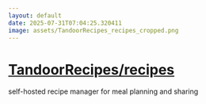 ```yaml
---
layout: default
date: 2025-07-31T07:04:25.320411
image: assets/TandoorRecipes_recipes_cropped.png
---
```


# [TandoorRecipes/recipes](https://github.com/TandoorRecipes/recipes)

self-hosted recipe manager for meal planning and sharing
